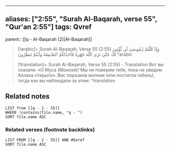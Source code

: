 
---
aliases: ["2:55", "Surah Al-Baqarah, verse 55", "Qur'an 2:55"]
tags: Qvref
---

parent:: [[q - Al-Baqarah (2)|Al-Baqarah]]

> [!arabic]+ Surah Al-Baqarah, Verse 55 (2:55)
> <span class="quran-arabic">وَإِذْ قُلْتُمْ يَـٰمُوسَىٰ لَن نُّؤْمِنَ لَكَ حَتَّىٰ نَرَى ٱللَّهَ جَهْرَةً فَأَخَذَتْكُمُ ٱلصَّـٰعِقَةُ وَأَنتُمْ تَنظُرُونَ</span>
^arabic

> [!translation]+ Surah Al-Baqarah, Verse 55 (2:55) - Translation
> Вот вы сказали: «О Муса (Моисей)! Мы не поверим тебе, пока не увидим Аллаха открыто». Вас поразила молния (или постигла гибель), тогда как вы наблюдали за этим.
^translation



## Related notes
```dataview
LIST from [[q - 2 - 55]]
WHERE !contains(file.name, "q - ")
SORT file.name ASC
```

### Related verses (footnote backlinks)
```dataview
LIST FROM [[q - 2 - 55]] AND #Qvref
SORT file.name ASC
```


